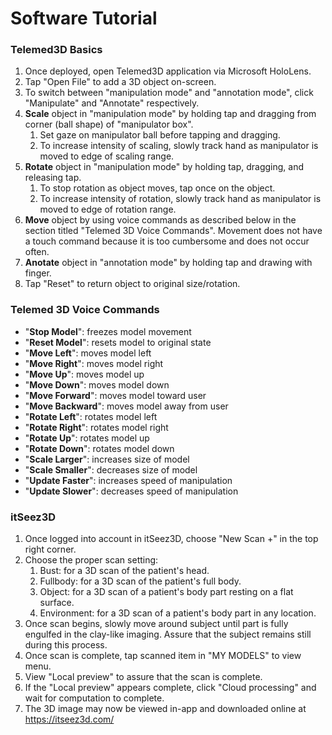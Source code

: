 # Software Tutorial
### Telemed3D Basics
1. Once deployed, open Telemed3D application via Microsoft HoloLens.
2. Tap "Open File" to add a 3D object on-screen.
3. To switch between "manipulation mode" and "annotation mode", click "Manipulate" and "Annotate" respectively.
4. **Scale** object in "manipulation mode" by holding tap and dragging from corner (ball shape) of "manipulator box".
    1. Set gaze on manipulator ball before tapping and dragging.
    2. To increase intensity of scaling, slowly track hand as manipulator is moved to edge of scaling range.
5. **Rotate** object in "manipulation mode" by holding tap, dragging, and releasing tap.
    1. To stop rotation as object moves, tap once on the object.
    2. To increase intensity of rotation, slowly track hand as manipulator is moved to edge of rotation range.
6. **Move** object by using voice commands as described below in the section titled "Telemed 3D Voice Commands".  Movement does not have a touch command because it is too cumbersome and does not occur often.
7. **Anotate** object in "annotation mode" by holding tap and drawing with finger.
8. Tap "Reset" to return object to original size/rotation.

### Telemed 3D Voice Commands
* "**Stop Model**": freezes model movement
* "**Reset Model**": resets model to original state
* "**Move Left**": moves model left
* "**Move Right**": moves model right
* "**Move Up**": moves model up
* "**Move Down**": moves model down
* "**Move Forward**": moves model toward user
* "**Move Backward**": moves model away from user
* "**Rotate Left**": rotates model left
* "**Rotate Right**": rotates model right
* "**Rotate Up**": rotates model up
* "**Rotate Down**": rotates model down
* "**Scale Larger**": increases size of model
* "**Scale Smaller**": decreases size of model
* "**Update Faster**": increases speed of manipulation
* "**Update Slower**": decreases speed of manipulation

### itSeez3D
1. Once logged into account in itSeez3D, choose "New Scan +" in the top right corner.
2. Choose the proper scan setting:
    1. Bust: for a 3D scan of the patient's head.
    2. Fullbody: for a 3D scan of the patient's full body.
    3. Object: for a 3D scan of a patient's body part resting on a flat surface.
    4. Environment: for a 3D scan of a patient's body part in any location.
3. Once scan begins, slowly move around subject until part is fully engulfed in the clay-like imaging.  Assure that the subject remains still during this process.
4. Once scan is complete, tap scanned item in "MY MODELS" to view menu.
5. View "Local preview" to assure that the scan is complete.
6. If the "Local preview" appears complete, click "Cloud processing" and wait for computation to complete.
7. The 3D image may now be viewed in-app and downloaded online at https://itseez3d.com/
